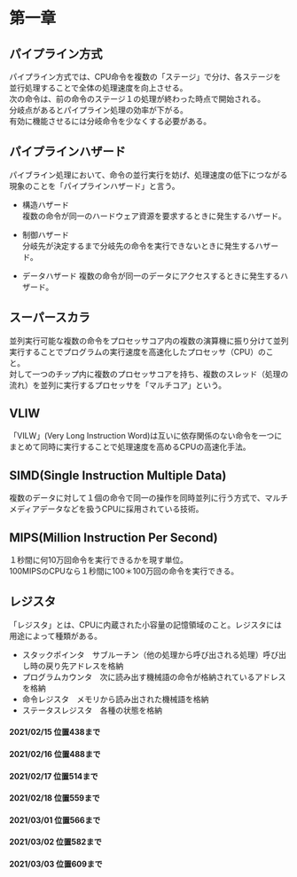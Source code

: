 # 第一章
## パイプライン方式
パイプライン方式では、CPU命令を複数の「ステージ」で分け、各ステージを並行処理することで全体の処理速度を向上させる。  
次の命令は、前の命令のステージ１の処理が終わった時点で開始される。  
分岐点があるとパイプライン処理の効率が下がる。  
有効に機能させるには分岐命令を少なくする必要がある。

## パイプラインハザード
パイブライン処理において、命令の並行実行を妨げ、処理速度の低下につながる現象のことを「パイプラインハザード」と言う。
  
- 構造ハザード  
複数の命令が同一のハードウェア資源を要求するときに発生するハザード。  
  
- 制御ハザード  
分岐先が決定するまで分岐先の命令を実行できないときに発生するハザード。  
  
- データハザード
複数の命令が同一のデータにアクセスするときに発生するハザード。 

## スーパースカラ
並列実行可能な複数の命令をプロセッサコア内の複数の演算機に振り分けて並列実行することでプログラムの実行速度を高速化したプロセッサ（CPU）のこと。  
対して一つのチップ内に複数のプロセッサコアを持ち、複数のスレッド（処理の流れ）を並列に実行するプロセッサを「マルチコア」という。

## VLIW
「VILW」(Very Long Instruction Word)は互いに依存関係のない命令を一つにまとめて同時に実行することで処理速度を高めるCPUの高速化手法。
## SIMD(Single Instruction Multiple Data)
複数のデータに対して１個の命令で同一の操作を同時並列に行う方式で、マルチメディアデータなどを扱うCPUに採用されている技術。  

## MIPS(Million Instruction Per Second)  
１秒間に何10万回命令を実行できるかを現す単位。  
100MIPSのCPUなら１秒間に100＊100万回の命令を実行できる。  

## レジスタ
「レジスタ」とは、CPUに内蔵された小容量の記憶領域のこと。レジスタには用途によって種類がある。  

- スタックポインタ　サブルーチン（他の処理から呼び出される処理）呼び出し時の戻り先アドレスを格納
- プログラムカウンタ　次に読み出す機械語の命令が格納されているアドレスを格納  
- 命令レジスタ　メモリから読み出された機械語を格納  
- ステータスレジスタ　各種の状態を格納

#### 2021/02/15 位置438まで  
#### 2021/02/16 位置488まで  
#### 2021/02/17 位置514まで  
#### 2021/02/18 位置559まで
#### 2021/03/01 位置566まで
#### 2021/03/02 位置582まで
#### 2021/03/03 位置609まで